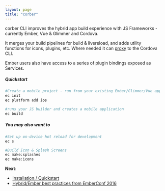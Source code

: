 ```yaml
---
layout: page
title: "corber"
---
```


corber CLI improves the hybrid app build experience with JS Frameworks - currently Ember, Vue & Glimmer and Cordova.

It merges your build pipelines for build & livereload, and adds utility functions for icons, plugins, etc. Where needed it can [proxy](/pages/cli#proxy) to the Cordova CLI.

Ember users also have access to a series of plugin bindings exposed as Services.

##### Quickstart

```bash
#Create a mobile project - run from your existing Ember/Glimmer/Vue app
ec init
ec platform add ios

#runs your JS builder and creates a mobile application
ec build
```

##### You may also want to

```bash
#Set up on-device hot reload for development
ec s

#Build Icon & Splash Screens
ec make:splashes
ec make:icons
```

**Next**:

- [Installation / Quickstart](pages/installation)
- [Hybrid/Ember best practices from EmberConf 2016](https://www.youtube.com/embed/Ry639hvWKbM)

